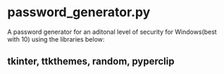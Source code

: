 # password_generator.py
A password generator for an aditonal level of security for Windows(best with 10) using the libraries below:
## tkinter, ttkthemes, random, pyperclip
